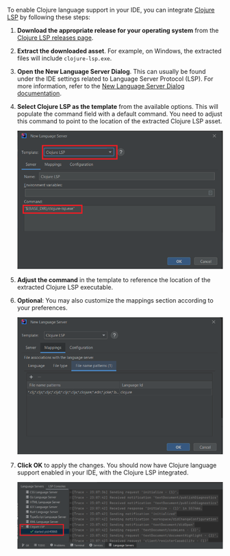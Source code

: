 To enable Clojure language support in your IDE, you can integrate [Clojure LSP](https://clojure-lsp.io/) by following these steps:

1. **Download the appropriate release for your operating system** from the [Clojure LSP releases page](https://github.com/clojure-lsp/clojure-lsp/releases).

2. **Extract the downloaded asset**. For example, on Windows, the extracted files will include `clojure-lsp.exe`.

3. **Open the New Language Server Dialog**. This can usually be found under the IDE settings related to Language Server Protocol (LSP). For more information, refer to the [New Language Server Dialog documentation](../UserDefinedLanguageServer.md#new-language-server-dialog).

4. **Select Clojure LSP as the template** from the available options. This will populate the command field with a default command. You need to adjust this command to point to the location of the extracted Clojure LSP asset.

   ![Clojure LS template](../images/user-defined-ls/clojure-lsp/select_template.png)

5. **Adjust the command** in the template to reference the location of the extracted Clojure LSP executable.

6. **Optional**: You may also customize the mappings section according to your preferences.

   ![Clojure LS template mappings](../images/user-defined-ls/clojure-lsp/configure_file_mappings.png)

7. **Click OK** to apply the changes. You should now have Clojure language support enabled in your IDE, with the Clojure LSP integrated.

   ![Clojure LSP in LSP Console](../images/user-defined-ls/clojure-lsp/ClojureLSPInLSPConsole.png)